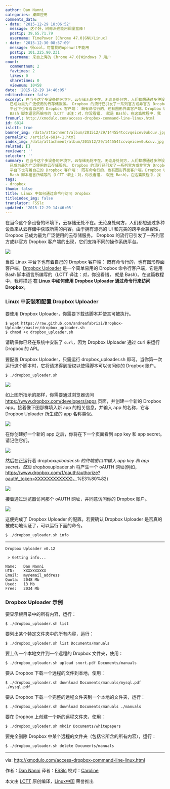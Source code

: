 ```yaml
---
author: Dan Nanni
categories: 桌面应用
comments_data:
- date: '2015-12-29 18:06:52'
  message: 这个好，树莓派也能用碉堡盒辣！
  postip: 39.65.71.79
  username: TimePower [Chrome 47.0|GNU/Linux]
- date: '2015-12-30 08:57:09'
  message: 很cool，可惜我的openwrt不能用
  postip: 101.225.90.231
  username: 来自上海的 Chrome 47.0|Windows 7 用户
count:
  commentnum: 2
  favtimes: 2
  likes: 0
  sharetimes: 0
  viewnum: 10458
date: '2015-12-29 14:46:05'
editorchoice: false
excerpt: 在当今这个多设备的环境下，云存储无处不在。无论身处何方，人们都想通过多种设备来从云存储中获取所需的内容。由于拥有漂亮的 UI 和完美的跨平台兼容性，Dropbox
  已成为最为广泛使用的云存储服务。 Dropbox 的流行已引发了一系列官方或非官方 Dropbox 客户端的出现，它们支持不同的操作系统平台。  当然 Linux
  平台下也有着自己的 Dropbox 客户端： 既有命令行的，也有图形界面客户端。Dropbox Uploader 是一个简单易用的 Dropbox 命令行客户端，它是用
  Bash 脚本语言所编写的（LCTT 译注：对，你没看错， 就是 Bash）。在这篇教程中，我
fromurl: http://xmodulo.com/access-dropbox-command-line-linux.html
id: 6814
islctt: true
banner_img: /data/attachment/album/201512/29/144554tccvqeicev0ukcuv.jpg
permalink: /article-6814-1.html
index_img: /data/attachment/album/201512/29/144554tccvqeicev0ukcuv.jpg.thumb.jpg
related: []
reviewer: ''
selector: ''
summary: 在当今这个多设备的环境下，云存储无处不在。无论身处何方，人们都想通过多种设备来从云存储中获取所需的内容。由于拥有漂亮的 UI 和完美的跨平台兼容性，Dropbox
  已成为最为广泛使用的云存储服务。 Dropbox 的流行已引发了一系列官方或非官方 Dropbox 客户端的出现，它们支持不同的操作系统平台。  当然 Linux
  平台下也有着自己的 Dropbox 客户端： 既有命令行的，也有图形界面客户端。Dropbox Uploader 是一个简单易用的 Dropbox 命令行客户端，它是用
  Bash 脚本语言所编写的（LCTT 译注：对，你没看错， 就是 Bash）。在这篇教程中，我
tags:
- dropbox
thumb: false
title: Linux 中如何通过命令行访问 Dropbox
titleindex_img: false
translator: FSSlc
updated: '2015-12-29 14:46:05'
---
```


在当今这个多设备的环境下，云存储无处不在。无论身处何方，人们都想通过多种设备来从云存储中获取所需的内容。由于拥有漂亮的 UI 和完美的跨平台兼容性，Dropbox 已成为最为广泛使用的云存储服务。 Dropbox 的流行已引发了一系列官方或非官方 Dropbox 客户端的出现，它们支持不同的操作系统平台。


![](/data/attachment/album/201512/29/144554tccvqeicev0ukcuv.jpg)


当然 Linux 平台下也有着自己的 Dropbox 客户端： 既有命令行的，也有图形界面客户端。[Dropbox Uploader](http://www.andreafabrizi.it/?dropbox_uploader) 是一个简单易用的 Dropbox 命令行客户端，它是用 Bash 脚本语言所编写的（LCTT 译注：对，你没看错， 就是 Bash）。在这篇教程中，我将描述 **在 Linux 中如何使用 Dropbox Uploader 通过命令行来访问 Dropbox**。


### Linux 中安装和配置 Dropbox Uploader


要使用 Dropbox Uploader，你需要下载该脚本并使其可被执行。



```
$ wget https://raw.github.com/andreafabrizi/Dropbox-Uploader/master/dropbox_uploader.sh
$ chmod +x dropbox_uploader.sh

```

请确保你已经在系统中安装了 `curl`，因为 Dropbox Uploader 通过 curl 来运行 Dropbox 的 API。


要配置 Dropbox Uploader，只需运行 dropbox\_uploader.sh 即可。当你第一次运行这个脚本时，它将请求得到授权以使得脚本可以访问你的 Dropbox 账户。



```
$ ./dropbox_uploader.sh

```

![](/data/attachment/album/201512/29/144607z0qverzqxj20q2oj.jpg)


如上图所指示的那样，你需要通过浏览器访问 <https://www.dropbox.com/developers/apps> 页面，并创建一个新的 Dropbox app。接着像下图那样填入新 app 的相关信息，并输入 app 的名称，它与 Dropbox Uploader 所生成的 app 名称类似。


![](/data/attachment/album/201512/29/144608ew93gw1h9uq7jhz9.jpg)


在你创建好一个新的 app 之后，你将在下一个页面看到 app key 和 app secret。请记住它们。


![](/data/attachment/album/201512/29/144609vkencwmmhf9fq0yu.jpg)


然后在正运行着 dropbox*uploader.sh 的终端窗口中输入 app key 和 app secret。然后 dropbox*uploader.sh 将产生一个 oAUTH 网址(例如，[https://www.dropbox.com/1/oauth/authorize?oauth\_token=XXXXXXXXXXXX)。](https://www.dropbox.com/1/oauth/authorize?oauth_token=XXXXXXXXXXXX)%E3%80%82)


![](/data/attachment/album/201512/29/144610rrg21ifhlhgsrf2x.jpg)


接着通过浏览器访问那个 oAUTH 网址，并同意访问你的 Dropbox 账户。


![](/data/attachment/album/201512/29/144610bfye6yeeh1cb1eby.jpg)


这便完成了 Dropbox Uploader 的配置。若要确认 Dropbox Uploader 是否真的被成功地认证了，可以运行下面的命令。



```
$ ./dropbox_uploader.sh info

```



---



```
Dropbox Uploader v0.12

 > Getting info... 

Name:   Dan Nanni
UID:    XXXXXXXXXX
Email:  my@email_address
Quota:  2048 Mb
Used:   13 Mb
Free:   2034 Mb

```

### Dropbox Uploader 示例


要显示根目录中的所有内容，运行：



```
$ ./dropbox_uploader.sh list

```

要列出某个特定文件夹中的所有内容，运行：



```
$ ./dropbox_uploader.sh list Documents/manuals

```

要上传一个本地文件到一个远程的 Dropbox 文件夹，使用：



```
$ ./dropbox_uploader.sh upload snort.pdf Documents/manuals

```

要从 Dropbox 下载一个远程的文件到本地，使用：



```
$ ./dropbox_uploader.sh download Documents/manuals/mysql.pdf ./mysql.pdf

```

要从 Dropbox 下载一个完整的远程文件夹到一个本地的文件夹，运行：



```
$ ./dropbox_uploader.sh download Documents/manuals ./manuals

```

要在 Dropbox 上创建一个新的远程文件夹，使用：



```
$ ./dropbox_uploader.sh mkdir Documents/whitepapers

```

要完全删除 Dropbox 中某个远程的文件夹（包括它所含的所有内容），运行：



```
$ ./dropbox_uploader.sh delete Documents/manuals

```



---


via: <http://xmodulo.com/access-dropbox-command-line-linux.html>


作者：[Dan Nanni](http://xmodulo.com/author/nanni) 译者：[FSSlc](https://github.com/FSSlc) 校对：[Caroline](https://github.com/carolinewuyan)


本文由 [LCTT](https://github.com/LCTT/TranslateProject) 原创编译，[Linux中国](https://linux.cn/) 荣誉推出